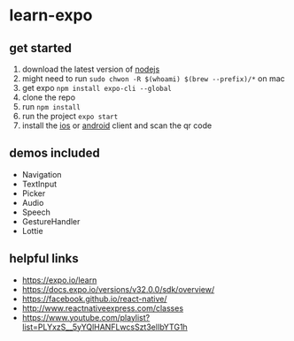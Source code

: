 # learn-expo

## get started
1) download the latest version of [nodejs](https://nodejs.org/en/)
2) might need to run `sudo chwon -R $(whoami) $(brew --prefix)/*` on mac
3) get expo `npm install expo-cli --global`
4) clone the repo
5) run `npm install`
6) run the project `expo start`
7) install the [ios](https://itunes.apple.com/us/app/expo-client/id982107779) or [android](https://play.google.com/store/apps/details?id=host.exp.exponent&referrer=www) client and scan the qr code

## demos included
- Navigation
- TextInput
- Picker
- Audio
- Speech
- GestureHandler
- Lottie

## helpful links
- https://expo.io/learn
- https://docs.expo.io/versions/v32.0.0/sdk/overview/ 
- https://facebook.github.io/react-native/
- http://www.reactnativeexpress.com/classes 
- https://www.youtube.com/playlist?list=PLYxzS__5yYQlHANFLwcsSzt3elIbYTG1h
